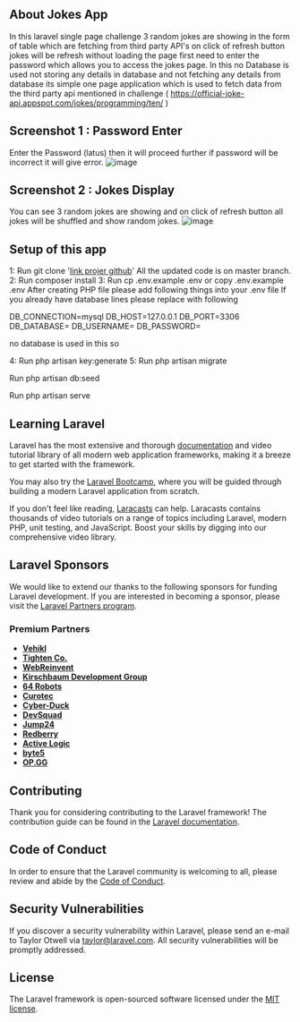 ## About Jokes App

In this laravel single page challenge 3 random jokes are showing in the form of table which are fetching from third party API's on click of refresh button jokes will be refresh without loading the page first need to enter the password which allows you to access the jokes page. In this no Database is used not storing any details in database and not fetching any details from database its simple one page application which is used to fetch data from the third party api mentioned in challenge ( https://official-joke-api.appspot.com/jokes/programming/ten/ )

## Screenshot 1 :  Password Enter
Enter the Password (latus) then it will proceed further if password will be incorrect it will give error.
![image](https://github.com/user-attachments/assets/8f6fbb97-d437-4196-bba6-7286746344cf)

## Screenshot 2 :  Jokes Display
You can see 3 random jokes are showing and on click of refresh button all jokes will be shuffled and show random jokes.
![image](https://github.com/user-attachments/assets/84280730-d354-4c32-b38b-79f50d1db84d)



## Setup of this app

1: Run git clone '[link projer github](https://github.com/Pavneetkaur1995/latus.git)' All the updated code is on master branch.
2: Run composer install
3: Run cp .env.example .env or copy .env.example .env
After creating PHP file please add following things into your .env file
If you already have database lines please replace with following

DB_CONNECTION=mysql
DB_HOST=127.0.0.1
DB_PORT=3306
DB_DATABASE=
DB_USERNAME=
DB_PASSWORD=

no database is used in this so

4: Run php artisan key:generate
5: Run php artisan migrate

Run php artisan db:seed

Run php artisan serve



## Learning Laravel

Laravel has the most extensive and thorough [documentation](https://laravel.com/docs) and video tutorial library of all modern web application frameworks, making it a breeze to get started with the framework.

You may also try the [Laravel Bootcamp](https://bootcamp.laravel.com), where you will be guided through building a modern Laravel application from scratch.

If you don't feel like reading, [Laracasts](https://laracasts.com) can help. Laracasts contains thousands of video tutorials on a range of topics including Laravel, modern PHP, unit testing, and JavaScript. Boost your skills by digging into our comprehensive video library.

## Laravel Sponsors

We would like to extend our thanks to the following sponsors for funding Laravel development. If you are interested in becoming a sponsor, please visit the [Laravel Partners program](https://partners.laravel.com).

### Premium Partners

- **[Vehikl](https://vehikl.com/)**
- **[Tighten Co.](https://tighten.co)**
- **[WebReinvent](https://webreinvent.com/)**
- **[Kirschbaum Development Group](https://kirschbaumdevelopment.com)**
- **[64 Robots](https://64robots.com)**
- **[Curotec](https://www.curotec.com/services/technologies/laravel/)**
- **[Cyber-Duck](https://cyber-duck.co.uk)**
- **[DevSquad](https://devsquad.com/hire-laravel-developers)**
- **[Jump24](https://jump24.co.uk)**
- **[Redberry](https://redberry.international/laravel/)**
- **[Active Logic](https://activelogic.com)**
- **[byte5](https://byte5.de)**
- **[OP.GG](https://op.gg)**

## Contributing

Thank you for considering contributing to the Laravel framework! The contribution guide can be found in the [Laravel documentation](https://laravel.com/docs/contributions).

## Code of Conduct

In order to ensure that the Laravel community is welcoming to all, please review and abide by the [Code of Conduct](https://laravel.com/docs/contributions#code-of-conduct).

## Security Vulnerabilities

If you discover a security vulnerability within Laravel, please send an e-mail to Taylor Otwell via [taylor@laravel.com](mailto:taylor@laravel.com). All security vulnerabilities will be promptly addressed.

## License

The Laravel framework is open-sourced software licensed under the [MIT license](https://opensource.org/licenses/MIT).
